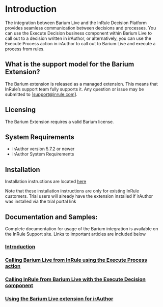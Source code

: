 # Introduction
The integration between Barium Live and the InRule Decision Platform provides seamless communication between decisions and processes. You can use the Execute Decision business component within Barium Live to call out to a decision written in irAuthor, or alternatively, you can use the Execute Process action in irAuthor to call out to Barium Live and execute a process from rules.
 
## What is the support model for the Barium Extension?
The Barium extension is released as a managed extension.  This means that InRule’s support team fully supports it.  Any question or issue may be submitted to [support@inrule.com].

## Licensing
The Barium Extension requires a valid Barium license.

## System Requirements
* irAuthor version 5.7.2 or newer
* irAuthor System Requirements


## Installation
Installation instructions are located [here](INSTALLATION.md)

Note that these installation instructions are only for existing InRule customers. Trial users will already have the extension installed if irAuthor was installed via the trial portal link

## Documentation and Samples:
Complete documentation for usage of the Barium integration is available on the InRule Support site. Links to important articles are included below


### [Introduction]()

### [Calling Barium Live from InRule using the Execute Process action]()

### [Calling InRule from Barium Live with the Execute Decision component]()

### [Using the Barium Live extension for irAuthor]()
